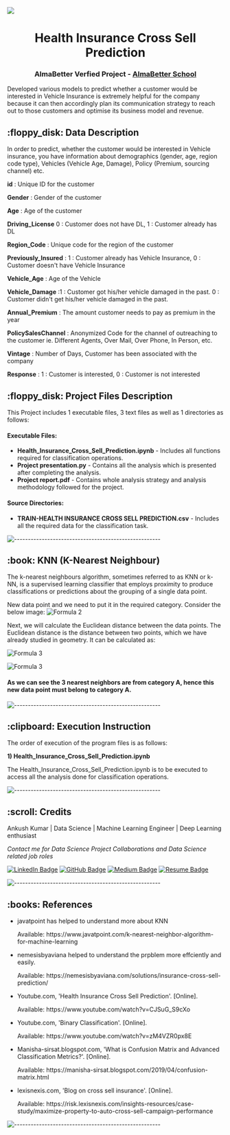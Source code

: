 
<img src="https://media.giphy.com/media/3o6Zt2RqEvIEwn452w/giphy.gif" align ="center">
<h1 align="center"> Health Insurance Cross Sell Prediction </h1>
<h3 align="center"> AlmaBetter Verfied Project - <a href="https://www.almabetter.com/"> AlmaBetter School </a> </h5>

<p>Developed various models to predict whether a customer would be interested in Vehicle Insurance is extremely helpful for the company because it can then accordingly plan its communication strategy to reach out to those customers and optimise its business model and revenue.</p>

<h2> :floppy_disk: Data Description</h2>

In order to predict, whether the customer would be interested in Vehicle insurance, you have information about demographics (gender, age, region code type), Vehicles (Vehicle Age, Damage), Policy (Premium, sourcing channel) etc.

**id** : Unique ID for the customer

**Gender** : Gender of the customer

**Age** : Age of the customer

**Driving_License** 0 : Customer does not have DL, 1 : Customer already has DL

**Region_Code** : Unique code for the region of the customer

**Previously_Insured** : 1 : Customer already has Vehicle Insurance, 0 : Customer doesn't have Vehicle Insurance

**Vehicle_Age** : Age of the Vehicle

**Vehicle_Damage** :1 : Customer got his/her vehicle damaged in the past. 0 : Customer didn't get his/her vehicle damaged in the past.

**Annual_Premium** : The amount customer needs to pay as premium in the year

**PolicySalesChannel** : Anonymized Code for the channel of outreaching to the customer ie. Different Agents, Over Mail, Over Phone, In Person, etc.

**Vintage** : Number of Days, Customer has been associated with the company

**Response** : 1 : Customer is interested, 0 : Customer is not interested

<h2> :floppy_disk: Project Files Description</h2>

<p>This Project includes 1 executable files, 3 text files as well as 1 directories as follows:</p>
<h4>Executable Files:</h4>
<ul>
  <li><b>Health_Insurance_Cross_Sell_Prediction.ipynb</b> - Includes all functions required for classification operations.</li>
  <li><b>Project presentation.py</b> - Contains all the analysis which is presented after completing the analysis.</li>
  <li><b>Project report.pdf</b> - Contains whole analysis strategy and analysis methodology followed for the project.</li>
</ul>

<h4>Source Directories:</h4>
<ul>
  <li><b>TRAIN-HEALTH 
INSURANCE CROSS SELL PREDICTION.csv</b> - Includes all the required data for the classification task.</li>
</ul>

![-----------------------------------------------------](https://raw.githubusercontent.com/andreasbm/readme/master/assets/lines/rainbow.png)

<h2> :book: KNN (K-Nearest Neighbour) </h2>
<p>
The k-nearest neighbours algorithm, sometimes referred to as KNN or k-NN, is a supervised learning classifier that employs proximity to produce classifications or predictions about the grouping of a single data point.
</p>
<p>New data point and we need to put it in the required category. Consider the below image:
<img src="https://static.javatpoint.com/tutorial/machine-learning/images/k-nearest-neighbor-algorithm-for-machine-learning3.png" alt="Formula 2" style="max-width:100%;"></p>

<p>Next, we will calculate the Euclidean distance between the data points. The Euclidean distance is the distance between two points, which we have already studied in geometry. It can be calculated as:

</p>
<img src="https://static.javatpoint.com/tutorial/machine-learning/images/k-nearest-neighbor-algorithm-for-machine-learning4.png" alt="Formula 3" style="max-width:100%;"></p>

<img src="https://static.javatpoint.com/tutorial/machine-learning/images/k-nearest-neighbor-algorithm-for-machine-learning2.png" alt="Formula 3" style="max-width:100%;"></p>

#### As we can see the 3 nearest neighbors are from category A, hence this new data point must belong to category A. 

![-----------------------------------------------------](https://raw.githubusercontent.com/andreasbm/readme/master/assets/lines/rainbow.png)

<h2> :clipboard: Execution Instruction</h2>
<p>The order of execution of the program files is as follows:</p>
<p><b>1) Health_Insurance_Cross_Sell_Prediction.ipynb</b></p>
<p>The Health_Insurance_Cross_Sell_Prediction.ipynb is to be executed to access all the analysis done for classification operations.</p>

![-----------------------------------------------------](https://raw.githubusercontent.com/andreasbm/readme/master/assets/lines/rainbow.png)

<!-- CREDITS -->
<h2 id="credits"> :scroll: Credits</h2>

Ankush Kumar | Data Science | Machine Learning Engineer | Deep Learning enthusiast

<p> <i> Contact me for Data Science Project Collaborations and Data Science related job roles</i></p>


[![LinkedIn Badge](https://img.shields.io/badge/LinkedIn-0077B5?style=for-the-badge&logo=linkedin&logoColor=white)](https://www.linkedin.com/in/dsankushkumar/)
[![GitHub Badge](https://img.shields.io/badge/GitHub-100000?style=for-the-badge&logo=github&logoColor=white)](https://github.com/dsankush)
[![Medium Badge](https://img.shields.io/badge/Medium-1DA1F2?style=for-the-badge&logo=medium&logoColor=white)]()
[![Resume Badge](https://img.shields.io/badge/resume-0077B5?style=for-the-badge&logo=resume&logoColor=white)]()


![-----------------------------------------------------](https://raw.githubusercontent.com/andreasbm/readme/master/assets/lines/rainbow.png)
<h2> :books: References</h2>
<ul>
  <li><p>javatpoint has helped to understand more about KNN</p>
      <p>Available: https://www.javatpoint.com/k-nearest-neighbor-algorithm-for-machine-learning</p>
  </li>
  <li><p>nemesisbyaviana helped to understand the prpblem more effciently and easily.</p>
      <p>Available: https://nemesisbyaviana.com/solutions/insurance-cross-sell-prediction/</p>
  </li>
  <li><p>Youtube.com, 'Health Insurance Cross Sell Prediction'. [Online].</p>
      <p>Available: https://www.youtube.com/watch?v=CJSuG_S9cXo</p>
  </li>
  <li><p>Youtube.com, 'Binary Classification'. [Online].</p>
      <p>Available: https://www.youtube.com/watch?v=zM4VZR0px8E</p>
  </li>
  <li><p>Manisha-sirsat.blogspot.com, 'What is Confusion Matrix and Advanced Classification Metrics?'. [Online].</p>
      <p>Available: https://manisha-sirsat.blogspot.com/2019/04/confusion-matrix.html</p>
  </li>
  <li><p>lexisnexis.com, 'Blog on cross sell insurance'. [Online].</p>
      <p>Available: https://risk.lexisnexis.com/insights-resources/case-study/maximize-property-to-auto-cross-sell-campaign-performance</p>
  </li>
</ul>

![-----------------------------------------------------](https://raw.githubusercontent.com/andreasbm/readme/master/assets/lines/rainbow.png)

